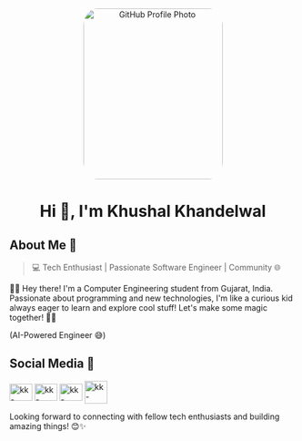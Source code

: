 

<div align="center">
  <img src="https://khushalk.vercel.app/Profile/KhushalK.jpg" alt="GitHub Profile Photo" style="width: 245px; height: 300px; object-fit: cover; border-radius: 10%;">
  <h1>Hi 👋, I'm Khushal Khandelwal</h1>
</div>


## About Me 👤
> 💻 Tech Enthusiast | Passionate Software Engineer | Community 🌐

👨‍💻 Hey there! I'm a Computer Engineering student from Gujarat, India. Passionate about programming and new technologies, I'm like a curious kid always eager to learn and explore cool stuff! Let's make some magic together! 🚀✨

(AI-Powered Engineer 😅)


## Social Media 📱

<p align="left">
<a href="https://linkedin.com/in/khushal-khandelwal" target="blank"><img align="center" src="https://raw.githubusercontent.com/rahuldkjain/github-profile-readme-generator/master/src/images/icons/Social/linked-in-alt.svg" alt="kk-linkedin" height="30" width="40" /></a>
<a href="https://twitter.com/khushalk_dev" target="blank"><img align="center" src="https://raw.githubusercontent.com/rahuldkjain/github-profile-readme-generator/master/src/images/icons/Social/twitter.svg" alt="kk-twitter" height="30" width="40" /></a>
<a href="https://www.instagram.com/khushalk.dev/" target="blank"><img align="center" src="https://raw.githubusercontent.com/rahuldkjain/github-profile-readme-generator/master/src/images/icons/Social/instagram.svg" alt="kk-instagram" height="30" width="40" /></a>
<a href="https://discordapp.com/users/1038093394477584516/" target="blank"><img align="center" src="https://raw.githubusercontent.com/rahuldkjain/github-profile-readme-generator/master/src/images/icons/Social/discord.svg" alt="kk-discord" height="40" width="40" /></a>
</p>

Looking forward to connecting with fellow tech enthusiasts and building amazing things! 😊✨

